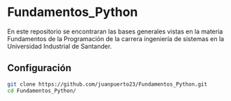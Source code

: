 # Fundamentos_Python
En este repositorio se encontraran las bases generales vistas en la materia Fundamentos de la Programación de la carrera ingeniería de sistemas en la Universidad Industrial de Santander.

## Configuración 

```bash
git clone https://github.com/juanpuerto23/Fundamentos_Python.git
cd Fundamentos_Python/
```

